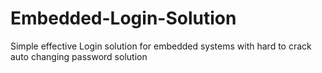 # Embedded-Login-Solution
Simple effective Login solution for embedded systems with hard to crack auto changing password solution
